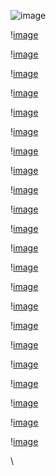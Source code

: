 ![image](MSSS_2023_talk\Slide1.JPG) 

 \![image](MSSS_2023_talk\Slide2.JPG) 

 \![image](MSSS_2023_talk\Slide3.JPG) 

 \![image](MSSS_2023_talk\Slide4.JPG) 

 \![image](MSSS_2023_talk\Slide5.JPG) 

 \![image](MSSS_2023_talk\Slide6.JPG) 

 \![image](MSSS_2023_talk\Slide7.JPG) 

 \![image](MSSS_2023_talk\Slide8.JPG) 

 \![image](MSSS_2023_talk\Slide9.JPG) 

 \![image](MSSS_2023_talk\Slide10.JPG) 

 \![image](MSSS_2023_talk\Slide11.JPG) 

 \![image](MSSS_2023_talk\Slide12.JPG) 

 \![image](MSSS_2023_talk\Slide13.JPG) 

 \![image](MSSS_2023_talk\Slide14.JPG) 

 \![image](MSSS_2023_talk\Slide15.JPG) 

 \![image](MSSS_2023_talk\Slide16.JPG) 

 \![image](MSSS_2023_talk\Slide17.JPG) 

 \![image](MSSS_2023_talk\Slide18.JPG) 

 \![image](MSSS_2023_talk\Slide19.JPG) 

 \![image](MSSS_2023_talk\Slide20.JPG) 

 \![image](MSSS_2023_talk\Slide21.JPG) 

 \![image](MSSS_2023_talk\Slide22.JPG) 

 \![image](MSSS_2023_talk\Slide23.JPG) 

 \